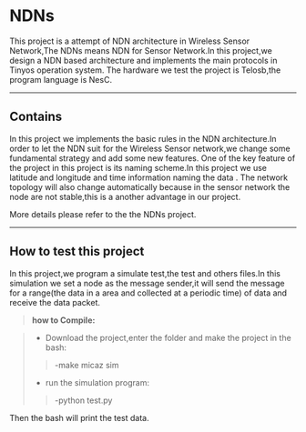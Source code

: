 NDNs
===================


This project is a attempt of NDN architecture in Wireless Sensor Network,The NDNs means NDN for Sensor Network.In this project,we design a NDN based architecture and implements the main protocols in Tinyos operation system.
The hardware we test the project is Telosb,the program language is NesC.

----------


Contains
-------------
In this project we implements the basic rules in the NDN architecture.In order to let the NDN suit for the Wireless Sensor network,we change some fundamental strategy and add some new features.
One of the key feature of the project in this project is its naming scheme.In this project we use latitude and longitude and time information  naming the data .
The network topology will also change automatically because in the sensor network the node are not stable,this is a another advantage in our project.
  
  

More details please refer to the <a herf="http://www.ptrdu.com/?p=225">the NDNs project</a>.

----------


How to test this project
-------------------

In this project,we program a simulate test,the test and others files.In this simulation we set a node as the message sender,it will send the message for a range(the data in a area and collected at a periodic time) of data and receive the data packet.

> **how to Compile:**

> - Download the project,enter the folder and make the project in the bash:
> >-make micaz sim 
> 
> - run the simulation program:
> > -python test.py
> 
Then the bash will print the test data.
